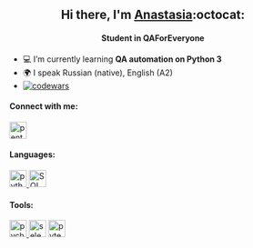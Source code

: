 <h2 align="center">Hi there, I'm <a href="https://github.com/zastasja" target="_blank">Anastasia</a>:octocat:</h2>
<h4 align="center">Student in QAForEveryone</h4>

- :computer: I’m currently learning **QA automation on Python 3**
- 🌍 I speak Russian (native), English (A2)
- [![codewars](https://www.codewars.com/users/penteada/badges/small)](https://www.codewars.com/users/penteada)  


#### Connect with me:
<p align="left">
<a href="https://t.me/penteada" target="blank"><img align="center" src="https://raw.githubusercontent.com/daniilshat/daniilshat/2d7eafe5250314b3d422c86b35de062e0f1f5178/icons/Telegram.svg" alt="penteada" height="30" width="30" /></a>
</p>

#### Languages:
<p align="left"> 
<a href="https://www.python.org" target="_blank" rel="noreferrer"> <img src="https://raw.githubusercontent.com/daniilshat/daniilshat/2d7eafe5250314b3d422c86b35de062e0f1f5178/icons/python.svg" alt="python" width="30" height="30"/> </a>
<a href="https://learn.microsoft.com/ru-ru/sql/?view=sql-server-ver15"><img src="https://img.icons8.com/dotty/80/000000/sql.png"alt="SQL" width="30" height="30"/></a>
</p>

#### Tools:
<p align="left">
<a href="https://www.jetbrains.com/pycharm/" target="_blank" rel="noreferrer"> <img src="https://raw.githubusercontent.com/daniilshat/daniilshat/2583381c09497c680369e95dce7e029d93484d94/icons/PyCharm.svg" alt="pycharm" width="30" height="30"/> </a> 
<a href="https://www.selenium.dev"target="_blank" rel="noreferrer" ><img src="https://img.icons8.com/color/48/000000/selenium-test-automation.png" alt="selenium" width="30" height="30"/></a>
<a href="https://docs.pytest.org/en/7.1.x/contents.html" target="_blank" rel="noreferrer"><img src="https://img.icons8.com/external-flaticons-lineal-color-flat-icons/20/000000/external-python-mobile-app-development-flaticons-lineal-color-flat-icons-3.png"alt="pytest" width="30" height="30"/></a>
</p>
